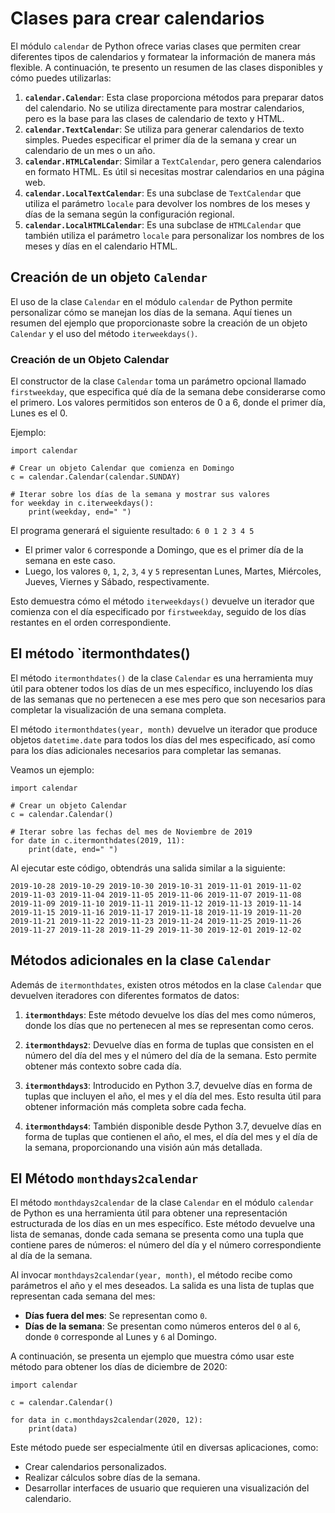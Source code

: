 # Clases para crear calendarios

El módulo `calendar` de Python ofrece varias clases que permiten crear diferentes tipos de calendarios y formatear la información de manera más flexible. A continuación, te presento un resumen de las clases disponibles y cómo puedes utilizarlas:

1. **`calendar.Calendar`**: Esta clase proporciona métodos para preparar datos del calendario. No se utiliza directamente para mostrar calendarios, pero es la base para las clases de calendario de texto y HTML.
2. **`calendar.TextCalendar`**: Se utiliza para generar calendarios de texto simples. Puedes especificar el primer día de la semana y crear un calendario de un mes o un año.
3. **`calendar.HTMLCalendar`**: Similar a `TextCalendar`, pero genera calendarios en formato HTML. Es útil si necesitas mostrar calendarios en una página web.
4. **`calendar.LocalTextCalendar`**: Es una subclase de `TextCalendar` que utiliza el parámetro `locale` para devolver los nombres de los meses y días de la semana según la configuración regional.
5. **`calendar.LocalHTMLCalendar`**: Es una subclase de `HTMLCalendar` que también utiliza el parámetro `locale` para personalizar los nombres de los meses y días en el calendario HTML.

## Creación de un objeto `Calendar`

El uso de la clase `Calendar` en el módulo `calendar` de Python permite personalizar cómo se manejan los días de la semana. Aquí tienes un resumen del ejemplo que proporcionaste sobre la creación de un objeto `Calendar` y el uso del método `iterweekdays()`.

### Creación de un Objeto Calendar

El constructor de la clase `Calendar` toma un parámetro opcional llamado `firstweekday`, que especifica qué día de la semana debe considerarse como el primero. Los valores permitidos son enteros de 0 a 6, donde el primer día, Lunes es el 0.

Ejemplo:

```
import calendar

# Crear un objeto Calendar que comienza en Domingo
c = calendar.Calendar(calendar.SUNDAY)

# Iterar sobre los días de la semana y mostrar sus valores
for weekday in c.iterweekdays():
    print(weekday, end=" ")
```

El programa generará el siguiente resultado:
`6 0 1 2 3 4 5`

* El primer valor `6` corresponde a Domingo, que es el primer día de la semana en este caso.
* Luego, los valores `0`, `1`, `2`, `3`, `4` y `5` representan Lunes, Martes, Miércoles, Jueves, Viernes y Sábado, respectivamente.

Esto demuestra cómo el método `iterweekdays()` devuelve un iterador que comienza con el día especificado por `firstweekday`, seguido de los días restantes en el orden correspondiente.

## El método `itermonthdates()

El método `itermonthdates()` de la clase `Calendar` es una herramienta muy útil para obtener todos los días de un mes específico, incluyendo los días de las semanas que no pertenecen a ese mes pero que son necesarios para completar la visualización de una semana completa. 

El método `itermonthdates(year, month)` devuelve un iterador que produce objetos `datetime.date` para todos los días del mes especificado, así como para los días adicionales necesarios para completar las semanas.

Veamos un ejemplo:

```
import calendar

# Crear un objeto Calendar
c = calendar.Calendar()

# Iterar sobre las fechas del mes de Noviembre de 2019
for date in c.itermonthdates(2019, 11):
    print(date, end=" ")
```

Al ejecutar este código, obtendrás una salida similar a la siguiente:

```
2019-10-28 2019-10-29 2019-10-30 2019-10-31 2019-11-01 2019-11-02 2019-11-03 2019-11-04 2019-11-05 2019-11-06 2019-11-07 2019-11-08 2019-11-09 2019-11-10 2019-11-11 2019-11-12 2019-11-13 2019-11-14 2019-11-15 2019-11-16 2019-11-17 2019-11-18 2019-11-19 2019-11-20 2019-11-21 2019-11-22 2019-11-23 2019-11-24 2019-11-25 2019-11-26 2019-11-27 2019-11-28 2019-11-29 2019-11-30 2019-12-01 2019-12-02
```

## Métodos adicionales en la clase `Calendar`

Además de `itermonthdates`, existen otros métodos en la clase `Calendar` que devuelven iteradores con diferentes formatos de datos:

1. **`itermonthdays`**: Este método devuelve los días del mes como números, donde los días que no pertenecen al mes se representan como ceros.

2. **`itermonthdays2`**: Devuelve días en forma de tuplas que consisten en el número del día del mes y el número del día de la semana. Esto permite obtener más contexto sobre cada día.

3. **`itermonthdays3`**: Introducido en Python 3.7, devuelve días en forma de tuplas que incluyen el año, el mes y el día del mes. Esto resulta útil para obtener información más completa sobre cada fecha.

4. **`itermonthdays4`**: También disponible desde Python 3.7, devuelve días en forma de tuplas que contienen el año, el mes, el día del mes y el día de la semana, proporcionando una visión aún más detallada.

## El Método `monthdays2calendar`

El método `monthdays2calendar` de la clase `Calendar` en el módulo `calendar` de Python es una herramienta útil para obtener una representación estructurada de los días en un mes específico. Este método devuelve una lista de semanas, donde cada semana se presenta como una tupla que contiene pares de números: el número del día y el número correspondiente al día de la semana.

Al invocar `monthdays2calendar(year, month)`, el método recibe como parámetros el año y el mes deseados. La salida es una lista de tuplas que representan cada semana del mes:

* **Días fuera del mes**: Se representan como `0`.
* **Días de la semana**: Se presentan como números enteros del `0` al `6`, donde `0` corresponde al Lunes y `6` al Domingo.

A continuación, se presenta un ejemplo que muestra cómo usar este método para obtener los días de diciembre de 2020:

```
import calendar

c = calendar.Calendar()

for data in c.monthdays2calendar(2020, 12):
    print(data)
```

Este método puede ser especialmente útil en diversas aplicaciones, como:

* Crear calendarios personalizados.
* Realizar cálculos sobre días de la semana.
* Desarrollar interfaces de usuario que requieren una visualización del calendario.

